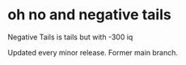 # oh no and negative tails
Negative Tails is tails but with -300 iq

Updated every minor release. Former main branch.
